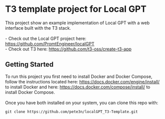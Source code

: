 # T3 template project for Local GPT
This project show an example implementation of Local GPT with a web interface built with the T3 stack.<br>
<br>
	- Check out the Local GPT project here: https://github.com/PromtEngineer/localGPT<br>
    - Check out T3 here: https://github.com/t3-oss/create-t3-app<br>
## Getting Started
To run this project you first need to install Docker and Docker Compose, 
follow the instructions located here: https://docs.docker.com/engine/install/
to install Docker and here: https://docs.docker.com/compose/install/ to install Docker Compose.<br>
<br>
Once you have both installed on your system, you can clone this repo with:
```
git clone https://github.com/pete3n/localGPT_T3-Template.git
``` 

